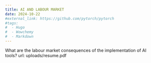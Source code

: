 ```yaml
---
title: AI AND LABOUR MARKET
date: 2024-10-22
#external_link: https://github.com/pytorch/pytorch
#tags:
#  - Hugo
#  - Wowchemy
#  - Markdown
---
```


What are the labour market consequences of the implementation of AI tools?
url: uploads/resume.pdf

<!--more-->
